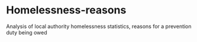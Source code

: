 # Homelessness-reasons
Analysis of local authority homelessness statistics, reasons for a prevention duty being owed
